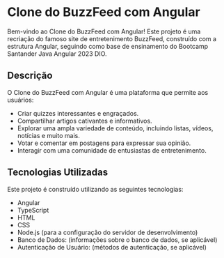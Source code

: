 # Clone do BuzzFeed com Angular

Bem-vindo ao Clone do BuzzFeed com Angular! Este projeto é uma recriação do famoso site de entretenimento BuzzFeed, construído com a estrutura Angular, seguindo como base de ensinamento do Bootcamp Santander Java Angular 2023 DIO.



## Descrição

O Clone do BuzzFeed com Angular é uma plataforma que permite aos usuários:

- Criar quizzes interessantes e engraçados.
- Compartilhar artigos cativantes e informativos.
- Explorar uma ampla variedade de conteúdo, incluindo listas, vídeos, notícias e muito mais.
- Votar e comentar em postagens para expressar sua opinião.
- Interagir com uma comunidade de entusiastas de entretenimento.

## Tecnologias Utilizadas

Este projeto é construído utilizando as seguintes tecnologias:

- Angular 
- TypeScript
- HTML
- CSS
- Node.js (para a configuração do servidor de desenvolvimento)
- Banco de Dados: (informações sobre o banco de dados, se aplicável)
- Autenticação de Usuário: (métodos de autenticação, se aplicável)


